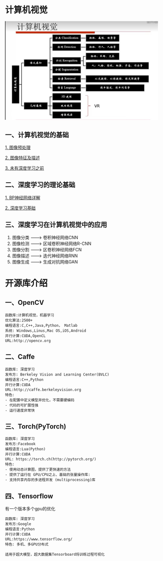 # 计算机视觉

![计算机视觉](./img/computer_vision.png)

## 一、计算机视觉的基础

[1. 图像预处理](一、fundamentals_computer_vision/1.image_preprocessing.md)

[2. 图像特征及描述](一、fundamentals_computer_vision/2.image_features_descriptions.md)

[3. 未有深度学习之前](一、fundamentals_computer_vision/3.before_deep_learning.md)


## 二、深度学习的理论基础

[1. BP神经网络详解](二、theoretical_basis_deep_learning/1.fundamentals_nural_networks_deep_learning.md)

[2. 深度学习基础]()

## 三、深度学习在计算机视觉中的应用

1. 图像分类 ---> 卷积神经网络CNN
2. 图像检测 ---> 区域卷积神经网络R-CNN
3. 图像分割 ---> 区卷积神经网络FCN
4. 图像描述 ---> 迭代神经网络RNN
5. 图像生成 ---> 生成对抗网络GAN

[](computer_vision/三、application_deep_learning_computer_vision/1.convolutional_neural_network.md)

# 开源库介绍

## 一、OpenCV
``` 
函数库:计算机视觉，机器学习
优化算法:2500+
编程语言:C,C++,Java,Python， Matlab
系统: Windows,Linus,Mac OS,iOS,Android
并行计算:CUDA,OpenCL
URL:http://opencv.org
```

## 二、Caffe

```
函数库: 深度学习
发布方: Berkeley Vision and Learning Center(BVLC)
编程语言:C++,Python
并行计算:CUDA
URL:http://caffe.berkeleyvision.org
特色:
- 在配置中定义模型并优化，不需要硬编码
- 代码的可扩展性强
- 运行速度非常快

```

## 三、Torch(PyTorch)

```
函数库: 深度学习
发布方:Facebook
编程语言:Lua(Python)
并行计算:CUDA
URL: https://torch.ch(http://pytorch.org/)
特色:
- 使用动态计算图，提供了更快速的方法
- 提供了运行在 GPU/CPU之上、基础的张量操作库:
- 支持共享内存的多进程并发 (multiprocessing)库

```

## 四、Tensorflow

有一个版本多个gpu的优化

``` 
函数库: 深度学习
发布方:Google
编程语言:Python
并行计算:CUDA
URL:https://www.tensorflow.org/
特色: 多机、多GPU分布式

适用于超大模型，超大数据集Tensorboard将训练过程可视化
```
